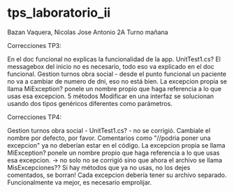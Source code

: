 # tps_laboratorio_ii
Bazan Vaquera, Nicolas Jose Antonio 2A Turno mañana

Correcciones TP3:

En el doc funcional no explicas la funcionalidad de la app. UnitTest1.cs?
El messagebox del inicio no es necesario, todo eso va explicado en el doc funcional.
Gestion turnos obra social - desde el punto funcional un paciente no va a cambiar de numero de
dni, eso no está bien.
La excepcion propia se llama MiException? ponele un nombre propio que haga referencia a lo que
usas esa excepcion.
5 métodos Modificar en una interfaz se solucionan usando dos tipos genéricos diferentes como
parámetros.

Correcciones TP4:

Gestion turnos obra social - UnitTest1.cs? - no se corrigió. Cambiale el nombre por defecto, por
favor.
Comentarios como "//podria poner una excepcion" ya no deberían estar en el código.
La excepcion propia se llama MiException? ponele un nombre propio que haga referencia a lo que
usas esa excepcion. -> no solo no se corrigió sino que ahora el archivo se llama
MisExcepciones?? Si hay métodos que ya no usas, no los dejes comentados, se borran!
Cada excepcion debería tener su archivo separado.
Funcionalmente va mejor, es necesario emprolijar.
